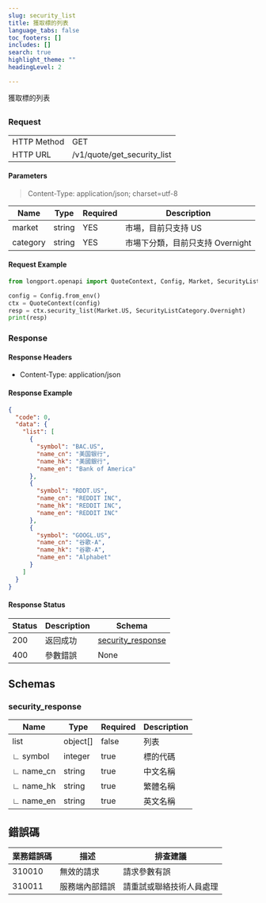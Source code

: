 ```yaml
---
slug: security_list
title: 獲取標的列表
language_tabs: false
toc_footers: []
includes: []
search: true
highlight_theme: ""
headingLevel: 2

---
```


獲取標的列表

## 

### Request

<table className="http-basic">
<tbody>
<tr><td className="http-basic-key">HTTP Method</td><td>GET</td></tr>
<tr><td className="http-basic-key">HTTP URL</td><td>/v1/quote/get_security_list
</td></tr>
</tbody>
</table>

#### Parameters

> Content-Type: application/json; charset=utf-8

| Name     | Type   | Required | Description                     |
|----------|--------|----------|---------------------------------|
| market   | string | YES      | 市場，目前只支持 US              |
| category | string | YES      | 市場下分類，目前只支持 Overnight |

#### Request Example

```python
from longport.openapi import QuoteContext, Config, Market, SecurityListCategory

config = Config.from_env()
ctx = QuoteContext(config)
resp = ctx.security_list(Market.US, SecurityListCategory.Overnight)
print(resp)
```

### Response

#### Response Headers

- Content-Type: application/json

#### Response Example

```json
{
  "code": 0,
  "data": {
    "list": [
      {
        "symbol": "BAC.US",
        "name_cn": "美国银行",
        "name_hk": "美國銀行",
        "name_en": "Bank of America"
      },
      {
        "symbol": "RDDT.US",
        "name_cn": "REDDIT INC",
        "name_hk": "REDDIT INC",
        "name_en": "REDDIT INC"
      },
      {
        "symbol": "GOOGL.US",
        "name_cn": "谷歌-A",
        "name_hk": "谷歌-A",
        "name_en": "Alphabet"
      }
    ]
  }
}
```

#### Response Status

| Status | Description | Schema                                      |
|--------|-------------|---------------------------------------------|
| 200    | 返回成功    | [security_response](#get_security_list_rsp) |
| 400    | 參數錯誤    | None                                        |

<aside className="success">
</aside>

## Schemas

### security_response

<a id="get_security_list_rsp"></a>

| Name      | Type     | Required | Description |
|-----------|----------|----------|-------------|
| list      | object[] | false    | 列表        |
| ∟ symbol  | integer  | true     | 標的代碼    |
| ∟ name_cn | string   | true     | 中文名稱    |
| ∟ name_hk | string   | true     | 繁體名稱    |
| ∟ name_en | string   | true     | 英文名稱    |

## 錯誤碼

| 業務錯誤碼 | 描述           | 排查建議                 |
|------------|--------------|----------------------|
| 310010     | 無效的請求     | 請求參數有誤             |
| 310011     | 服務端內部錯誤 | 請重試或聯絡技術人員處理 |